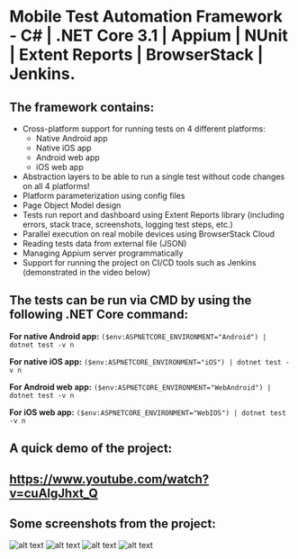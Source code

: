 # Mobile Test Automation Framework - C# | .NET Core 3.1 | Appium | NUnit | Extent Reports | BrowserStack | Jenkins.

## **The framework contains:**

- Cross-platform support for running tests on 4 different platforms:
    - Native Android app
    - Native iOS app
    - Android web app
    - iOS web app
- Abstraction layers to be able to run a single test without code changes on all 4 platforms!
- Platform parameterization using config files
- Page Object Model design
- Tests run report and dashboard using Extent Reports library (including errors, stack trace, screenshots, logging test steps, etc.)
- Parallel execution on real mobile devices using BrowserStack Cloud
- Reading tests data from external file (JSON)
- Managing Appium server programmatically
- Support for running the project on CI/CD tools such as Jenkins (demonstrated in the video below)


## **The tests can be run via CMD by using the following .NET Core command:**

**For native Android app:**
`($env:ASPNETCORE_ENVIRONMENT="Android") | dotnet test -v n`

**For native iOS app:**
`($env:ASPNETCORE_ENVIRONMENT="iOS") | dotnet test -v n`

**For Android web app:**
`($env:ASPNETCORE_ENVIRONMENT="WebAndroid") | dotnet test -v n`

**For iOS web app:**
`($env:ASPNETCORE_ENVIRONMENT="WebIOS") | dotnet test -v n`

## **A quick demo of the project:**  
## https://www.youtube.com/watch?v=cuAlgJhxt_Q


## **Some screenshots from the project:**

![alt text](https://github.com/NetanelMosheCohen/AppiumCSharp/blob/master/Demo.PNG?raw=true)
![alt text](https://github.com/NetanelMosheCohen/AppiumCSharp/blob/master/SuccessfullRun.PNG?raw=true)
![alt text](https://github.com/NetanelMosheCohen/AppiumCSharp/blob/master/FailedRun.PNG?raw=true)
![alt text](https://github.com/NetanelMosheCohen/AppiumCSharp/blob/master/ReportSnapshot.PNG?raw=true)



